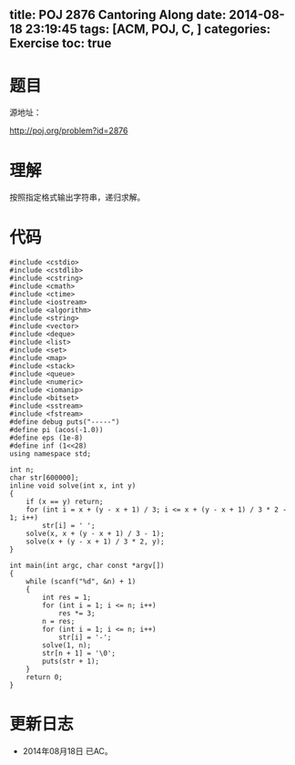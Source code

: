 title: POJ 2876 Cantoring Along
date: 2014-08-18 23:19:45
tags: [ACM, POJ, C, ]
categories: Exercise
toc: true
---
# 题目
源地址：

http://poj.org/problem?id=2876

# 理解
按照指定格式输出字符串，递归求解。

<!-- more -->

# 代码
```
#include <cstdio>
#include <cstdlib>
#include <cstring>
#include <cmath>
#include <ctime>
#include <iostream>
#include <algorithm>
#include <string>
#include <vector>
#include <deque>
#include <list>
#include <set>
#include <map>
#include <stack>
#include <queue>
#include <numeric>
#include <iomanip>
#include <bitset>
#include <sstream>
#include <fstream>
#define debug puts("-----")
#define pi (acos(-1.0))
#define eps (1e-8)
#define inf (1<<28)
using namespace std;

int n;
char str[600000];
inline void solve(int x, int y)
{
    if (x == y) return;
    for (int i = x + (y - x + 1) / 3; i <= x + (y - x + 1) / 3 * 2 - 1; i++)
        str[i] = ' ';
    solve(x, x + (y - x + 1) / 3 - 1);
    solve(x + (y - x + 1) / 3 * 2, y);
}

int main(int argc, char const *argv[])
{
    while (scanf("%d", &n) + 1)
    {
        int res = 1;
        for (int i = 1; i <= n; i++)
            res *= 3;
        n = res;
        for (int i = 1; i <= n; i++)
            str[i] = '-';
        solve(1, n);
        str[n + 1] = '\0';
        puts(str + 1);
    }
    return 0;
}
```

# 更新日志
- 2014年08月18日 已AC。